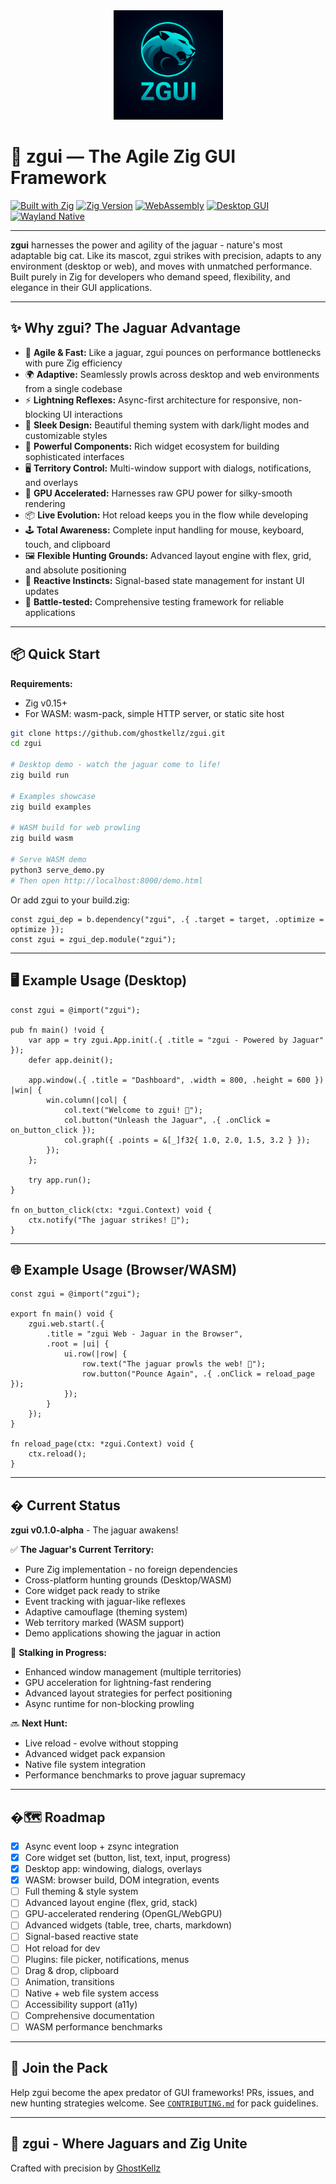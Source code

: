 <div align="center">
<img src="assets/icons/zgui-primary.png" alt="zgui Jaguar Mascot" width="175">
</div>

# 🐆 zgui — The Agile Zig GUI Framework

[![Built with Zig](https://img.shields.io/badge/Built%20with%20Zig-F7A41D?style=for-the-badge&logo=zig&logoColor=yellow)](https://ziglang.org/)
[![Zig Version](https://img.shields.io/badge/⚡%200.16.0--dev-FF7043?style=for-the-badge)](https://ziglang.org/)
[![WebAssembly](https://img.shields.io/badge/WebAssembly-654FF0?style=for-the-badge&logo=webassembly&logoColor=white)]()
[![Desktop GUI](https://img.shields.io/badge/Desktop%20GUI-2E3440?style=for-the-badge&logo=gnome&logoColor=white)]()
[![Wayland Native](https://img.shields.io/badge/Wayland%20Native-FFC432?style=for-the-badge&logo=wayland&logoColor=black)]()

---

**zgui** harnesses the power and agility of the jaguar - nature's most adaptable big cat. Like its mascot, zgui strikes with precision, adapts to any environment (desktop or web), and moves with unmatched performance. Built purely in Zig for developers who demand speed, flexibility, and elegance in their GUI applications.

---

## ✨ Why zgui? The Jaguar Advantage

* 🐆 **Agile & Fast:** Like a jaguar, zgui pounces on performance bottlenecks with pure Zig efficiency
* 🌍 **Adaptive:** Seamlessly prowls across desktop and web environments from a single codebase
* ⚡ **Lightning Reflexes:** Async-first architecture for responsive, non-blocking UI interactions
* 🎨 **Sleek Design:** Beautiful theming system with dark/light modes and customizable styles
* 🧩 **Powerful Components:** Rich widget ecosystem for building sophisticated interfaces
* 🖥️ **Territory Control:** Multi-window support with dialogs, notifications, and overlays
* 🚀 **GPU Accelerated:** Harnesses raw GPU power for silky-smooth rendering
* 📦 **Live Evolution:** Hot reload keeps you in the flow while developing
* 🕹️ **Total Awareness:** Complete input handling for mouse, keyboard, touch, and clipboard
* 🖼️ **Flexible Hunting Grounds:** Advanced layout engine with flex, grid, and absolute positioning
* 🧬 **Reactive Instincts:** Signal-based state management for instant UI updates
* 🧪 **Battle-tested:** Comprehensive testing framework for reliable applications

---

## 📦 Quick Start

**Requirements:**

* Zig v0.15+
* For WASM: wasm-pack, simple HTTP server, or static site host

```sh
git clone https://github.com/ghostkellz/zgui.git
cd zgui

# Desktop demo - watch the jaguar come to life!
zig build run

# Examples showcase
zig build examples

# WASM build for web prowling
zig build wasm

# Serve WASM demo
python3 serve_demo.py
# Then open http://localhost:8000/demo.html
```

Or add zgui to your build.zig:

```zig
const zgui_dep = b.dependency("zgui", .{ .target = target, .optimize = optimize });
const zgui = zgui_dep.module("zgui");
```

---

## 🖥️ Example Usage (Desktop)

```zig
const zgui = @import("zgui");

pub fn main() !void {
    var app = try zgui.App.init(.{ .title = "zgui - Powered by Jaguar" });
    defer app.deinit();

    app.window(.{ .title = "Dashboard", .width = 800, .height = 600 }) |win| {
        win.column(|col| {
            col.text("Welcome to zgui! 🐆");
            col.button("Unleash the Jaguar", .{ .onClick = on_button_click });
            col.graph({ .points = &[_]f32{ 1.0, 2.0, 1.5, 3.2 } });
        });
    };

    try app.run();
}

fn on_button_click(ctx: *zgui.Context) void {
    ctx.notify("The jaguar strikes! 🐆");
}
```

---

## 🌐 Example Usage (Browser/WASM)

```zig
const zgui = @import("zgui");

export fn main() void {
    zgui.web.start(.{
        .title = "zgui Web - Jaguar in the Browser",
        .root = |ui| {
            ui.row(|row| {
                row.text("The jaguar prowls the web! 🐆");
                row.button("Pounce Again", .{ .onClick = reload_page });
            });
        }
    });
}

fn reload_page(ctx: *zgui.Context) void {
    ctx.reload();
}
```

---

## � Current Status

**zgui v0.1.0-alpha** - The jaguar awakens!

✅ **The Jaguar's Current Territory:**
- Pure Zig implementation - no foreign dependencies
- Cross-platform hunting grounds (Desktop/WASM)
- Core widget pack ready to strike
- Event tracking with jaguar-like reflexes
- Adaptive camouflage (theming system)
- Web territory marked (WASM support)
- Demo applications showing the jaguar in action

🚧 **Stalking in Progress:**
- Enhanced window management (multiple territories)
- GPU acceleration for lightning-fast rendering
- Advanced layout strategies for perfect positioning
- Async runtime for non-blocking prowling

🔜 **Next Hunt:**
- Live reload - evolve without stopping
- Advanced widget pack expansion
- Native file system integration
- Performance benchmarks to prove jaguar supremacy

---

## �🗺️ Roadmap

* [x] Async event loop + zsync integration
* [x] Core widget set (button, list, text, input, progress)
* [x] Desktop app: windowing, dialogs, overlays
* [x] WASM: browser build, DOM integration, events
* [ ] Full theming & style system
* [ ] Advanced layout engine (flex, grid, stack)
* [ ] GPU-accelerated rendering (OpenGL/WebGPU)
* [ ] Advanced widgets (table, tree, charts, markdown)
* [ ] Signal-based reactive state
* [ ] Hot reload for dev
* [ ] Plugins: file picker, notifications, menus
* [ ] Drag & drop, clipboard
* [ ] Animation, transitions
* [ ] Native + web file system access
* [ ] Accessibility support (a11y)
* [ ] Comprehensive documentation
* [ ] WASM performance benchmarks

---

## 🤝 Join the Pack

Help zgui become the apex predator of GUI frameworks! PRs, issues, and new hunting strategies welcome.
See [`CONTRIBUTING.md`](CONTRIBUTING.md) for pack guidelines.

---

## 🐆 zgui - Where Jaguars and Zig Unite

Crafted with precision by [GhostKellz](https://github.com/ghostkellz)

